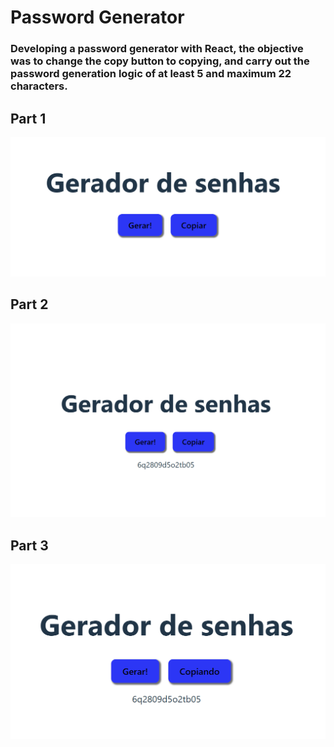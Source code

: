 # Password Generator
### Developing a password generator with React, the objective was to change the copy button to copying, and carry out the password generation logic of at least 5 and maximum 22 characters.

## Part 1
![Part 1](https://github.com/enzomaciel/password-generator/blob/main/1.PNG?raw=true)

## Part 2
![Part 2](https://github.com/enzomaciel/password-generator/blob/main/2.PNG?raw=true)

## Part 3
![Part 3](https://github.com/enzomaciel/password-generator/blob/main/3.PNG?raw=true)
